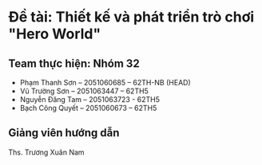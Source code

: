 <h1>Đề tài: Thiết kế và phát triển trò chơi "Hero World" </h1>
<h2>Team thực hiện: Nhóm 32</h2>
<ul>
    <li>Phạm Thanh Sơn – 2051060685 – 62TH-NB (HEAD)</li>
    <li>Vũ Trường Sơn – 2051063447 – 62TH5</li>
    <li>Nguyễn Đăng Tam – 2051063723 - 62TH5</li>
    <li>Bạch Công Quyết – 2051060673 – 62TH5</li>
</ul>

<h2>Giảng viên hướng dẫn</h2>
<p>Ths. Trương Xuân Nam</p>
